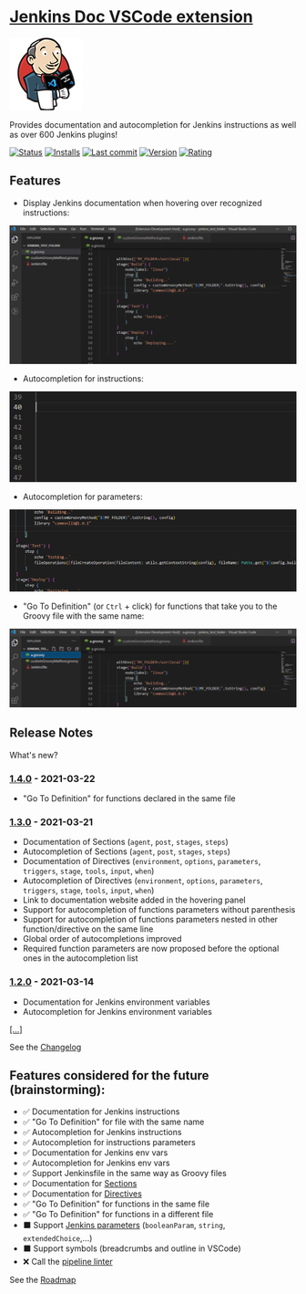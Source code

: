 # [Jenkins Doc VSCode extension](https://marketplace.visualstudio.com/items?itemName=Maarti.jenkins-doc)

![Logo](./assets/logo_128.png)

Provides documentation and autocompletion for Jenkins instructions as well as over 600 Jenkins plugins!

[![Status](https://img.shields.io/github/checks-status/maarti/JenkinsDocExtension/master?color=green&label=master)](https://github.com/Maarti/JenkinsDocExtension)
[![Installs](https://img.shields.io/visual-studio-marketplace/i/maarti.jenkins-doc)](https://marketplace.visualstudio.com/items?itemName=Maarti.jenkins-doc)
[![Last commit](https://img.shields.io/github/last-commit/maarti/JenkinsDocExtension/develop)](https://github.com/Maarti/JenkinsDocExtension/commits/develop)
[![Version](https://img.shields.io/github/package-json/v/maarti/JenkinsDocExtension)](https://github.com/Maarti/JenkinsDocExtension/releases)
[![Rating](https://img.shields.io/visual-studio-marketplace/stars/maarti.jenkins-doc)](https://marketplace.visualstudio.com/items?itemName=Maarti.jenkins-doc)

## Features

- Display Jenkins documentation when hovering over recognized instructions:

![Documentation on hover](./assets/demo_doc_hover.gif)

- Autocompletion for instructions:

![Instructions autocompletion](./assets/demo_autocompletion.gif)

- Autocompletion for parameters:

![Parameters autocompletion](./assets/demo_parameter_autocompletion.gif)

- "Go To Definition" (or `Ctrl` + click) for functions that take you to the Groovy file with the same name:

!["Go To Definition" feature](./assets/demo_go_to_definition.gif)

## Release Notes

What's new?

### [1.4.0](https://github.com/Maarti/JenkinsDocExtension/releases/tag/1.4.0) - 2021-03-22

- "Go To Definition" for functions declared in the same file

### [1.3.0](https://github.com/Maarti/JenkinsDocExtension/releases/tag/1.3.0) - 2021-03-21

- Documentation of Sections (`agent`, `post`, `stages`, `steps`)
- Autocompletion of Sections (`agent`, `post`, `stages`, `steps`)
- Documentation of Directives (`environment`, `options`, `parameters`, `triggers`, `stage`, `tools`, `input`, `when`)
- Autocompletion of Directives (`environment`, `options`, `parameters`, `triggers`, `stage`, `tools`, `input`, `when`)
- Link to documentation website added in the hovering panel
- Support for autocompletion of functions parameters without parenthesis
- Support for autocompletion of functions parameters nested in other function/directive on the same line
- Global order of autocompletions improved
- Required function parameters are now proposed before the optional ones in the autocompletion list

### [1.2.0](https://github.com/Maarti/JenkinsDocExtension/releases/tag/1.2.0) - 2021-03-14

- Documentation for Jenkins environment variables
- Autocompletion for Jenkins environment variables

[[...]](./CHANGELOG.md)

See the [Changelog](./CHANGELOG.md)

## Features considered for the future (brainstorming):

- ✅ Documentation for Jenkins instructions
- ✅ "Go To Definition" for file with the same name
- ✅ Autocompletion for Jenkins instructions
- ✅ Autocompletion for instructions parameters
- ✅ Documentation for Jenkins env vars
- ✅ Autocompletion for Jenkins env vars
- ✅ Support Jenkinsfile in the same way as Groovy files
- ✅ Documentation for [Sections](https://www.jenkins.io/doc/book/pipeline/syntax/#declarative-sections)
- ✅ Documentation for [Directives](https://www.jenkins.io/doc/book/pipeline/syntax/#declarative-directives)
- ✅ "Go To Definition" for functions in the same file
- ✅ "Go To Definition" for functions in a different file
- ⬛ Support [Jenkins parameters](https://www.jenkins.io/doc/book/pipeline/syntax/#parameters) (`booleanParam`, `string`, `extendedChoice`,...)
- ⬛ Support symbols (breadcrumbs and outline in VSCode)
- ❌ Call the [pipeline linter](https://www.jenkins.io/doc/book/pipeline/development/)

See the [Roadmap](https://github.com/Maarti/JenkinsDocExtension/projects/1)
